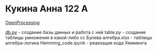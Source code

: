 # Кукина Анна 122 А
[OpenProcessing](https://openprocessing.org/user/344112)

[db.py](db.py) - создание базы данных и работа с ней
table.py - создание таблицы умножения в какой-либо сс
Булева алгебра.xlsx - таблицы алгебра-логика
Hemming_code.ipynb - реаизация кода Хемминга
